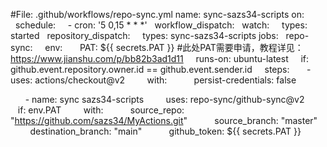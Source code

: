 #File: .github/workflows/repo-sync.yml
name: sync-sazs34-scripts
on:
  schedule:
    - cron: '5 0,15 * * *'
  workflow_dispatch:
  watch:
    types: started
  repository_dispatch:
    types: sync-sazs34-scripts
jobs:
  repo-sync:
    env:
      PAT: ${{ secrets.PAT }} #此处PAT需要申请，教程详见：https://www.jianshu.com/p/bb82b3ad1d11
    runs-on: ubuntu-latest
    if: github.event.repository.owner.id == github.event.sender.id
    steps:
      - uses: actions/checkout@v2
        with:
          persist-credentials: false

      - name: sync sazs34-scripts
        uses: repo-sync/github-sync@v2
        if: env.PAT
        with:
          source_repo: "https://github.com/sazs34/MyActions.git"
          source_branch: "master"
          destination_branch: "main"
          github_token: ${{ secrets.PAT }}


